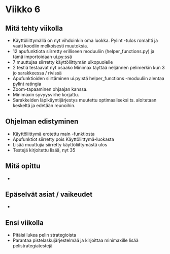 # Viikko 6

## Mitä tehty viikolla
* Käyttöliittymällä on nyt vihdoinkin oma luokka. Pylint -tulos romahti ja vaati koodiin melkoisesti muutoksia.
* 12 apufunktiota siirretty erilliseen moduuliin (helper_functions.py) ja tämä importoidaan ui.py:ssä
* 7 muuttujaa siirretty käyttöliittymän ulkopuolelle
* 2 testiä testaavat nyt osaako Minimax täyttää neljännen pelimerkin kun 3 jo sarakkeessa / rivissä
* Apufunktioiden siirtäminen ui.py:stä helper_functions -moduuliin alentaa pylint ratingia
* Zoom-tapaaminen ohjaajan kanssa.
* Minimaxin syvyysvirhe korjattu.
* Sarakkeiden läpikäyntijärjestys muutettu optimaaliseksi ts. aloitetaan keskeltä ja edetään reunoihin.

## Ohjelman edistyminen
* Käyttöliittymä erotettu main -funktiosta
* Apufunktiot siirretty pois Käyttöliittymä-luokasta
* Lisää muuttujia siirretty käyttöliittymästä ulos
* Testejä kirjoitettu lisää, nyt 35

## Mitä opittu
* 

## Epäselvät asiat / vaikeudet
* 

## Ensi viikolla
* Pitäisi lukea pelin strategioista
* Parantaa pistelaskujärjestelmää ja kirjoittaa minimaxille lisää pelistrategiatestejä
